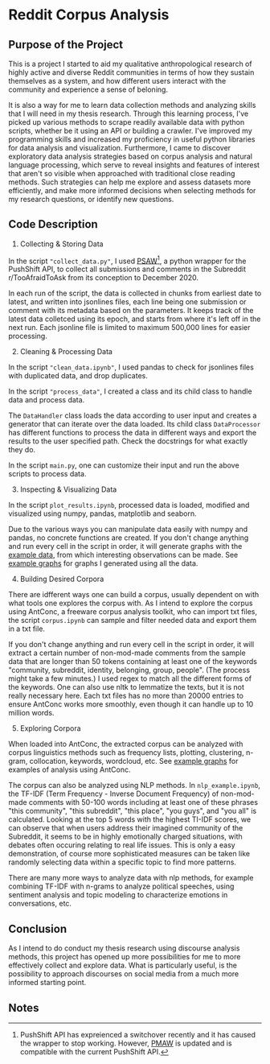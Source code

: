 # Reddit Corpus Analysis

## Purpose of the Project

This is a project I started to aid my qualitative anthropological research of highly active and diverse Reddit communities in terms of how they sustain themselves as a system, and how different users interact with the community and experience a sense of beloning.

It is also a way for me to learn data collection methods and analyzing skills that I will need in my thesis research. Through this learning process, I've picked up various methods to scrape readily available data with python scripts, whether be it using an API or building a crawler. I've improved my programming skills and increased my proficiency in useful python libraries for data analysis and visualization. Furthermore, I came to discover exploratory data analysis strategies based on corpus analysis and natural language processing, which serve to reveal insights and features of interest that aren't so visible when approached with traditional close reading methods. Such strategies can help me explore and assess datasets more efficiently, and make more informed decisions when selecting methods for my research questions, or identify new questions.

## Code Description

1. Collecting & Storing Data

In the script `"collect_data.py"`, I used [PSAW](https://github.com/dmarx/psaw)[^1], a python wrapper for the PushShift API, to collect all submissions and comments in the Subreddit r/TooAfraidToAsk from its conception to December 2020.

In each run of the script, the data is collected in chunks from earliest date to latest, and written into jsonlines files, each line being one submission or comment with its metadata based on the parameters. It keeps track of the latest data colletced using its epoch, and starts from where it's left off in the next run. Each jsonline file is limited to maximum 500,000 lines for easier processing.

2. Cleaning & Processing Data

In the script `"clean_data.ipynb"`, I used pandas to check for jsonlines files with duplicated data, and drop duplicates.

In the script `"process_data"`, I created a class and its child class to handle data and process data.

The `DataHandler` class loads the data according to user input and creates a generator that can iterate over the data loaded. Its child class `DataProcessor` has different functions to process the data in different ways and export the results to the user specified path. Check the docstrings for what exactly they do.

In the script `main.py`, one can customize their input and run the above scripts to process data.

3. Inspecting & Visualizing Data

In the script `plot_results.ipynb`, processed data is loaded, modified and visualized using numpy, pandas, matplotlib and seaborn. 

Due to the various ways you can manipulate data easily with numpy and pandas, no concrete functions are created. If you don't change anything and run every cell in the script in order, it will generate graphs with the [example data](./example-data/), from which interesting observations can be made. See [example graphs](./example-graphs/) for graphs I generated using all the data. 

4. Building Desired Corpora

There are idfferent ways one can build a corpus, usually dependent on with what tools one explores the corpus with. As I intend to explore the corpus using AntConc, a freeware corpus analysis toolkit, who can import txt files, the script `corpus.ipynb` can sample and filter needed data and export them in a txt file.

If you don't change anything and run every cell in the script in order, it will extract a certain number of non-mod-made comments from the sample data that are longer than 50 tokens containing at least one of the keywords "community, subreddit, identity, belonging, group, people". (The process might take a few minutes.) I used regex to match all the different forms of the keywords. One can also use nltk to lemmatize the texts, but it is not really necessary here. Each txt files has no more than 20000 entries to ensure AntConc works more smoothly, even though it can handle up to 10 million words.

5. Exploring Corpora

When loaded into AntConc, the extracted corpus can be analyzed with corpus linguistics methods such as frequency lists, plotting, clustering, n-gram, collocation, keywords, wordcloud, etc. See [example graphs](./example-graphs/) for examples of analysis using AntConc.

The corpus can also be analyzed using NLP methods. In `nlp_example.ipynb`, the TF-IDF (Term Frequency - Inverse Document Frequency) of non-mod-made comments with 50-100 words including at least one of these phrases "this community", "this subreddit", "this place", "you guys", and "you all" is calculated. Looking at the top 5 words with the highest TI-IDF scores, we can observe that when users address their imagined community of the Subreddit, it seems to be in highly emotionally charged situations, with debates often occuring relating to real life issues. This is only a easy demonstration, of course more sophisticated measures can be taken like randomly selecting data within a specific topic to find more patterns. 

There are many more ways to analyze data with nlp methods, for example combining TF-IDF with n-grams to analyze political speeches, using sentiment analysis and topic modeling to characterize emotions in conversations, etc.

## Conclusion

As I intend to do conduct my thesis research using discourse analysis methods, this project has opened up more possibilities for me to more effectively collect and explore data. What is particularly useful, is the possibility to approach discourses on social media from a much more informed starting point.

## Notes

[^1]: PushShift API has expreienced a switchover recently and it has caused the wrapper to stop working. However, [PMAW](https://github.com/mattpodolak/pmaw) is updated and is compatible with the current PushShift API.
